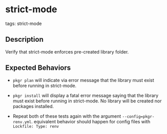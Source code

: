 # strict-mode
tags: strict-mode

## Description
Verify that strict-mode enforces pre-created library folder.

## Expected Behaviors
* `pkgr plan` will indicate via error message that the library must exist before running in strict-mode.
* `pkgr install` will display a fatal error message saying that the library must exist before running in strict-mode. No library will be created nor packages installed.

* Repeat both of these tests again with the argument `--config=pkgr-renv.yml`. equivalent behavior should happen for config files with `Lockfile: Type: renv`

